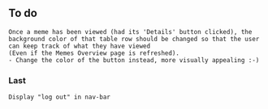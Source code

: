 ## To do

    Once a meme has been viewed (had its 'Details' button clicked), the background color of that table row should be changed so that the user can keep track of what they have viewed 
    (Even if the Memes Overview page is refreshed).
    - Change the color of the button instead, more visually appealing :-)

### Last
    Display "log out" in nav-bar



